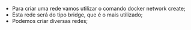 * Para criar uma rede vamos utilizar o comando docker network create;
* Esta rede será do tipo bridge, que é o mais utilizado;
* Podemos criar diversas redes;